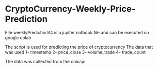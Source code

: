 # CryptoCurrency-Weekly-Price-Prediction

File weeklyPredictionV4 is a jupiter notbook file and can be executed on google colab 

The script is used for predicting the price of cryptocurrency 
The data that was used 
1- timestamp 
2- price_close
3- volume_trade
4- trade_count

The data was collected from the coinapi 
